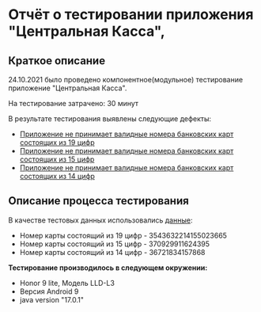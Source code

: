 # Отчёт о тестировании приложения "Центральная Касса",

## Краткое описание

24.10.2021 было проведено компонентное(модульное) тестирование приложение "Центральная Касса".

На тестирование затрачено: 30 минут

В результате тестирования выявлены следующие дефекты:
* [Приложение не принимает валидные номера банковских карт состоящих из 19 цифр](https://github.com/Nikolay-Potapov/Credit-Card-Number-Validator/issues/1)
* [Приложение не принимает валидные номера банковских карт состоящих из 15 цифр](https://github.com/Nikolay-Potapov/Credit-Card-Number-Validator/issues/2)
* [Приложение не принимает валидные номера банковских карт состоящих из 14 цифр](https://github.com/Nikolay-Potapov/Credit-Card-Number-Validator/issues/3)

## Описание процесса тестирования

В качестве тестовых данных использовались [данные](https://www.freeformatter.com/credit-card-number-generator-validator.html):
* Номер карты состоящий из 19 цифр - 3543632214155023665
* Номер карты состоящий из 15 цифр - 370929911624395
* Номер карты состоящий из 14 цифр - 36721834157868 

**Тестирование производилось в следующем окружении:**
* Honor 9 lite, Модель LLD-L3
* Версия Android 9
* java version "17.0.1"
